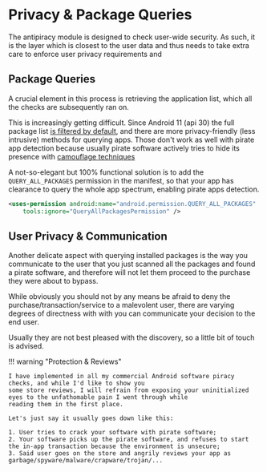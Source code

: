 # Privacy & Package Queries
The antipiracy module is designed to check user-wide security. As such, it is the layer which is
closest to the user data and thus needs to take extra care to enforce user privacy requirements and

## Package Queries
A crucial element in this process is retrieving the application list, which all the checks 
are subsequently ran on.

This is increasingly getting difficult. Since Android 11 (api 30) the full package list 
[is filtered by default](https://developer.android.com/training/package-visibility), and there are
more privacy-friendly (less intrusive) methods for querying apps.
Those don't work as well with pirate app detection because usually pirate software actively 
tries to hide its presence with [camouflage techniques](detection.md)

A not-so-elegant but 100% functional solution is to add the `QUERY_ALL_PACKAGES` permission 
in the manifest, so that your app has clearance to query the whole app spectrum, enabling
pirate apps detection.

```xml
<uses-permission android:name="android.permission.QUERY_ALL_PACKAGES"
    tools:ignore="QueryAllPackagesPermission" />
```

## User Privacy & Communication
Another delicate aspect with querying installed packages is the way you communicate to the user that
you just scanned all the packages and found a pirate software, and therefore will not let them proceed to the purchase they were about to bypass.

While obviously you should not by any means be afraid to deny the purchase/transaction/service to a malevolent user, 
there are varying degrees of directness with with you can communicate your decision to the end user.

Usually they are not best pleased with the discovery, so a little bit of touch is advised.

!!! warning "Protection & Reviews"

    I have implemented in all my commercial Android software piracy checks, and while I'd like to show you
	some store reviews, I will refrain from exposing your uninitialized eyes to the unfathomable pain I went through while
	reading them in the first place.

	Let's just say it usually goes down like this:

	1. User tries to crack your software with pirate software;
	2. Your software picks up the pirate software, and refuses to start the in-app transaction because the environment is unsecure;
	3. Said user goes on the store and angrily reviews your app as garbage/spyware/malware/crapware/trojan/...